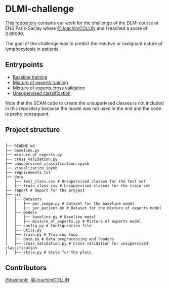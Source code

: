 # DLMI-challenge

[This repository](https://github.com/bastienlc/DLMI-challenge) contains our work for the challenge of the DLMI course at ENS Paris-Saclay where [@JoachimCOLLIN](https://github.com/JoachimCOLLIN) and I reached a score of 0.89090.

The goal of the challenge was to predict the reactive or malignant nature of lymphocytosis in patients.

## Entrypoints

* [Baseline training](baseline.py)
* [Mixture of experts training](mixture_of_experts.py)
* [Mixture of experts cross validation](cross_validation.py)
* [Unsupervised classification](unsupervised_classification.ipynb)

Note that the SCAN code to create the unsuperivsed classes is not included in this repository because the model was not used in the end and the code is pretty consequent.


## Project structure

```
.
├── README.md
├── baseline.py
├── mixture_of_experts.py
├── cross_validation.py
├── unsupervised_classification.ipynb
├── visualization.ipynb
├── requirements.txt
├── data
│   ├── test_class.csv # Unsupervised classes for the test set
│   ├── train_class.csv # Unsupervised classes for the train set
├── report # Report for the project
├── src
│   ├── datasets
│   │   ├── per_image.py # Dataset for the baseline model
│   │   ├── per_patient.py # Dataset for the mixture of experts model
│   ├── models
│   │   ├── baseline.py # Baseline model
│   │   ├── mixture_of_experts.py # Mixture of experts model
│   ├── config.py # Configuration file
│   ├── utils.py
│   ├── train.py # Training loop
│   ├── data.py # Data preprocessing and loaders
│   ├── cross_validation.py # Cross validation for unsupervised classification
│   ├── style.py # Style for the plots
```

## Contributors

[@bastienlc](https://github.com/bastienlc),
[@JoachimCOLLIN](https://github.com/JoachimCOLLIN)
